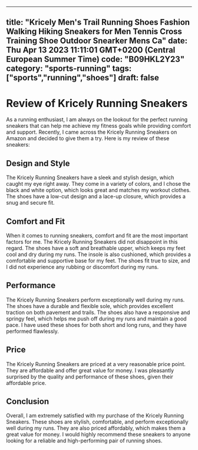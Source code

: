 
---
title: "Kricely Men's Trail Running Shoes Fashion Walking Hiking Sneakers for Men Tennis Cross Training Shoe Outdoor Snearker Mens Ca" 
date: Thu Apr 13 2023 11:11:01 GMT+0200 (Central European Summer Time)
code: "B09HKL2Y23"
category: "sports-running"
tags: ["sports","running","shoes"] 
draft: false
---
    
# Review of Kricely Running Sneakers

As a running enthusiast, I am always on the lookout for the perfect running sneakers that can help me achieve my fitness goals while providing comfort and support. Recently, I came across the Kricely Running Sneakers on Amazon and decided to give them a try. Here is my review of these sneakers:

## Design and Style

The Kricely Running Sneakers have a sleek and stylish design, which caught my eye right away. They come in a variety of colors, and I chose the black and white option, which looks great and matches my workout clothes. The shoes have a low-cut design and a lace-up closure, which provides a snug and secure fit.

## Comfort and Fit

When it comes to running sneakers, comfort and fit are the most important factors for me. The Kricely Running Sneakers did not disappoint in this regard. The shoes have a soft and breathable upper, which keeps my feet cool and dry during my runs. The insole is also cushioned, which provides a comfortable and supportive base for my feet. The shoes fit true to size, and I did not experience any rubbing or discomfort during my runs.

## Performance

The Kricely Running Sneakers perform exceptionally well during my runs. The shoes have a durable and flexible sole, which provides excellent traction on both pavement and trails. The shoes also have a responsive and springy feel, which helps me push off during my runs and maintain a good pace. I have used these shoes for both short and long runs, and they have performed flawlessly.

## Price

The Kricely Running Sneakers are priced at a very reasonable price point. They are affordable and offer great value for money. I was pleasantly surprised by the quality and performance of these shoes, given their affordable price.

## Conclusion

Overall, I am extremely satisfied with my purchase of the Kricely Running Sneakers. These shoes are stylish, comfortable, and perform exceptionally well during my runs. They are also priced affordably, which makes them a great value for money. I would highly recommend these sneakers to anyone looking for a reliable and high-performing pair of running shoes.